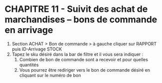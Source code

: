 # CHAPITRE 11 - Suivit des achat de marchandises – bons de commande en arrivage

1.	Section ACHAT > Bon de commande > à gauche cliquer sur RAPPORT puis ID-Arrivage STOCK
2.	Tapez le sku désiré dans la bar de filtre et il vous sera indiquer :
    1. Combien de bon de commande sont a recevoir et pour quelles quantités
    2. Vous pourrez être rediriger vers le bon de commande désiré en cliquant sur le numéro de bon
